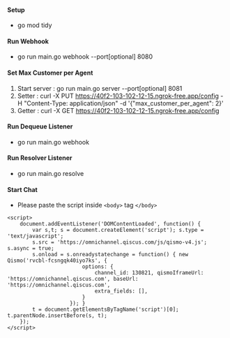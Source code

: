 #### Setup

- go mod tidy

#### Run Webhook

- go run main.go webhook --port[optional] 8080

#### Set Max Customer per Agent

1. Start server : go run main.go server --port[optional] 8081
2. Setter : curl -X PUT https://40f2-103-102-12-15.ngrok-free.app/config -H "Content-Type: application/json" -d '{"max_customer_per_agent": 2}'
3. Getter : curl -X GET https://40f2-103-102-12-15.ngrok-free.app/config

#### Run Dequeue Listener

- go run main.go webhook

#### Run Resolver Listener

- go run main.go resolve

#### Start Chat

- Please paste the script inside `<body>` tag `</body>`

```
<script>
    document.addEventListener('DOMContentLoaded', function() {
        var s,t; s = document.createElement('script'); s.type = 'text/javascript';
        s.src = 'https://omnichannel.qiscus.com/js/qismo-v4.js'; s.async = true;
        s.onload = s.onreadystatechange = function() { new Qismo('rvcbl-fcsngqk40iyo7ks', {
                        options: {
                            channel_id: 130821, qismoIframeUrl: 'https://omnichannel.qiscus.com', baseUrl: 'https://omnichannel.qiscus.com',
                            extra_fields: [],
                        }
                    }); }
        t = document.getElementsByTagName('script')[0]; t.parentNode.insertBefore(s, t);
    });
</script>
```
